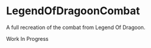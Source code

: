 # LegendOfDragoonCombat

A full recreation of the combat from Legend Of Dragoon.


Work In Progress
